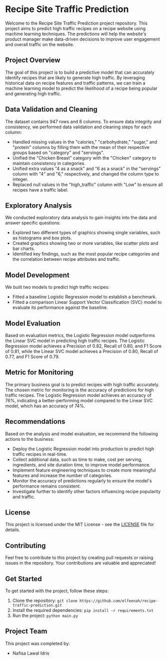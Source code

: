 # Recipe Site Traffic Prediction

Welcome to the Recipe Site Traffic Prediction project repository. This project aims to predict high traffic recipes on a recipe website using machine learning techniques. The predictions will help the website's product manager make data-driven decisions to improve user engagement and overall traffic on the website.

## Project Overview
The goal of this project is to build a predictive model that can accurately identify recipes that are likely to generate high traffic. By leveraging historical data on recipe features and traffic patterns, we can train a machine learning model to predict the likelihood of a recipe being popular and generating high traffic.

## Data Validation and Cleaning
The dataset contains 947 rows and 8 columns. To ensure data integrity and consistency, we performed data validation and cleaning steps for each column:

- Handled missing values in the "calories," "carbohydrate," "sugar," and "protein" columns by filling them with the mean of their respective groups based on "category" and "servings".
- Unified the "Chicken Breast" category with the "Chicken" category to maintain consistency in categories.
- Unified extra values "4 as a snack" and "6 as a snack" in the "servings" column with "4" and "6," respectively, and changed the column type to integer.
- Replaced null values in the "high_traffic" column with "Low" to ensure all recipes have a traffic label.

## Exploratory Analysis
We conducted exploratory data analysis to gain insights into the data and answer specific questions:

- Explored two different types of graphics showing single variables, such as histograms and box plots.
- Created graphics showing two or more variables, like scatter plots and bar charts.
- Identified key findings, such as the most popular recipe categories and the correlation between recipe attributes and traffic.

## Model Development
We built two models to predict high traffic recipes:

- Fitted a baseline Logistic Regression model to establish a benchmark.
- Fitted a comparison Linear Support Vector Classification (SVC) model to evaluate its performance against the baseline.

## Model Evaluation
Based on evaluation metrics, the Logistic Regression model outperforms the Linear SVC model in predicting high traffic recipes. The Logistic Regression model achieves a Precision of 0.82, Recall of 0.80, and F1 Score of 0.81, while the Linear SVC model achieves a Precision of 0.80, Recall of 0.77, and F1 Score of 0.79.

## Metric for Monitoring
The primary business goal is to predict recipes with high traffic accurately. The chosen metric for monitoring is the accuracy of predictions for high traffic recipes. The Logistic Regression model achieves an accuracy of 76%, indicating a better-performing model compared to the Linear SVC model, which has an accuracy of 74%.

## Recommendations
Based on the analysis and model evaluation, we recommend the following actions to the business:

- Deploy the Logistic Regression model into production to predict high traffic recipes in real-time.
- Collect additional data, such as time to make, cost per serving, ingredients, and site duration time, to improve model performance.
- Implement feature engineering techniques to create more meaningful features and increase the number of categories.
- Monitor the accuracy of predictions regularly to ensure the model's performance remains consistent.
- Investigate further to identify other factors influencing recipe popularity and traffic.

## License
This project is licensed under the MIT License - see the [LICENSE](LICENSE) file for details.

## Contributing
Feel free to contribute to this project by creating pull requests or raising issues in the repository. Your contributions are valuable and appreciated!

## Get Started
To get started with the project, follow these steps:

1. Clone the repository: `git clone https://github.com/elfeenah/recipe-traffic-prediction.git`
2. Install the required dependencies: `pip install -r requirements.txt`
3. Run the project: `python main.py`

## Project Team
This project was completed by:

- Nafisa Lawal Idris
<!-- Add other team members here -->
